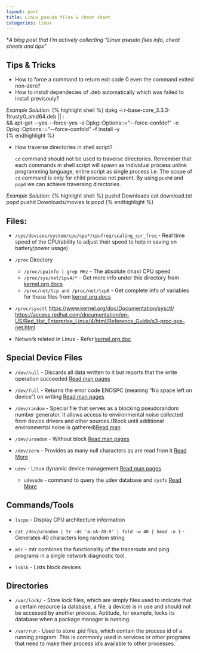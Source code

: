 ```yaml
---
layout: post
title: Linux pseudo files & cheat sheet 
categories: linux
---
```

*_A blog post that I’m actively collecting “Linux pseudo files info, cheat sheets and tips”_

## Tips & Tricks
* How to force a command to return exit code 0 even the command exited non-zero?
* How to install dependecies of .deb automatically which was failed to install previsouly?

_Example Solution:_
{% highlight shell %}
dpkg -i r-base-core_3.3.3-1trusty0_amd64.deb || : \
&& apt-get --yes --force-yes -o Dpkg::Options::="--force-confdef" -o Dpkg::Options::="--force-confold" -f install -y \
{% endhighlight %}


* How traverse directories in shell script?
  
  `cd` command should not be used to traverse directories. Remember that each commands in shell script will spawn as individual process unlink programming language, entire script as single process i.e. The scope of `cd` command is only for child process not parent. By using `pushd` and `popd` we can achieve traversing directories.

_Example Solution:_
{% highlight shell %}
pushd Downloads
cat download.txt
popd
pushd Downloads/movies
ls
popd
{% endhighlight %}
## Files:

* `/sys/devices/system/cpu/cpu*/cpufreq/scaling_cur_freq` - Real time speed of the CPU(ability to adjust their speed to help in saving on battery/power usage)

* `/proc` Directory
  * `/proc/cpuinfo | grep MHz` - The absolute (max) CPU speed
  * `/proc/sys/net/ipv4/*` - Get more info under this directory from [kernel.org docs](https://www.kernel.org/doc/Documentation/networking/ip-sysctl.txt)
  * `/proc/net/tcp and /proc/net/tcp6` - Get complete info of variables for these files from [kernel.org.docs](https://www.kernel.org/doc/Documentation/networking/proc_net_tcp.txt)

* `/proc/sysctl` https://www.kernel.org/doc/Documentation/sysctl/
https://access.redhat.com/documentation/en-US/Red_Hat_Enterprise_Linux/4/html/Reference_Guide/s3-proc-sys-net.html

* Network related in Linux - Refer [kernel.org.doc](https://www.kernel.org/doc/Documentation/networking/)
  
## Special Device Files

* `/dev/null` - Discards all data written to it but reports that the write operation succeeded [Read man pages](http://man7.org/linux/man-pages/man4/null.4.html)

* `/dev/full` - Returns the error code ENOSPC (meaning “No space left on device”) on writing [Read man pages](http://man7.org/linux/man-pages/man4/full.4.html)

* `/dev/random` - Special file that serves as a blocking pseudorandom number generator. It allows access to environmental noise collected from device drivers and other sources.(Block until additional environmental noise is gathered)[Read man](http://man7.org/linux/man-pages/man4/random.4.html)

* `/dev/urandom` - Without block [Read man pages](http://man7.org/linux/man-pages/man4/random.4.html)

* `/dev/zero` - Provides as many null characters as are read from it [Read More](http://unix.stackexchange.com/questions/254384/difference-between-dev-null-and-dev-zero)

* `udev` - Linux dynamic device management [Read man pages](https://mirrors.edge.kernel.org/pub/linux/utils/kernel/hotplug/udev/udev.html)
  * `udevadm` -  command to query the udev database and `sysfs` [Read More](https://docs.oracle.com/cd/E37670_01/E41138/html/ch07s04.html)

## Commands/Tools 

* `lscpu` - Display CPU architecture information

* `cat /dev/urandom | tr -dc 'a-zA-Z0-9' | fold -w 40 | head -n 1` - Generates 40 characters long random string

* `mtr` - mtr combines the functionality of the traceroute and ping programs in a single network diagnostic tool. 

* `lsblk` - Lists block devices 

## Directories

* `/var/lock/` - Store lock files, which are simply files used to indicate that a certain resource (a database, a file, a device) is in use and should not be accessed by another process. Aptitude, for example, locks its database when a package manager is running.

* `/var/run` - Used to store .pid files, which contain the process id of a running program. This is commonly used in services or other programs that need to make their process id’s available to other processes.